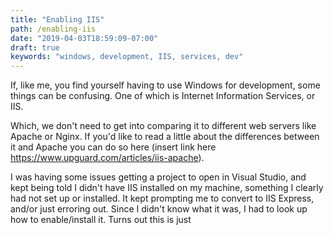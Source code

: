 ```yaml
---
title: "Enabling IIS"
path: /enabling-iis
date: "2019-04-03T18:59:09-07:00"
draft: true
keywords: "windows, development, IIS, services, dev"
---
```


If, like me, you find yourself having to use Windows for development, some things can be confusing. One of which is Internet Information Services, or IIS.

Which, we don't need to get into comparing it to different web servers like Apache or Nginx. If you'd like to read a little about the differences between it and Apache you can do so here (insert link here https://www.upguard.com/articles/iis-apache).

I was having some issues getting a project to open in Visual Studio, and kept being told I didn't have IIS installed on my machine, something I clearly had not set up or installed. It kept prompting me to convert to IIS Express, and/or just erroring out. Since I didn't know what it was, I had to look up how to enable/install it. Turns out this is just
